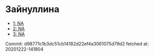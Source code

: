 # Зайнуллина
- [1: NA](1.md)
- [2: NA](2.md)
- [3: NA](3.md)

Commit: d98771c1b3dc51cb14182d22ef4a3061075d79d2
 fetched at: 20201222-141804
